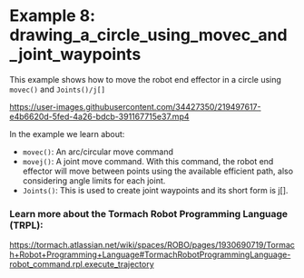 # Example 8: drawing_a_circle_using_movec_and_joint_waypoints
This example shows how to move the robot end effector in a circle using `movec()` and `Joints()/j[]`

https://user-images.githubusercontent.com/34427350/219497617-e4b6620d-5fed-4a26-bdcb-391167715e37.mp4


In the example we learn about:
* `movec()`: An arc/circular move command
* `movej()`: A joint move command. With this command, the robot end effector will move between points using the available efficient path, also considering angle limits for each joint.
* `Joints()`: This is used to create joint waypoints and its short form is j[].

### Learn more about the Tormach Robot Programming Language (TRPL):
https://tormach.atlassian.net/wiki/spaces/ROBO/pages/1930690719/Tormach+Robot+Programming+Language#TormachRobotProgrammingLanguage-robot_command.rpl.execute_trajectory
